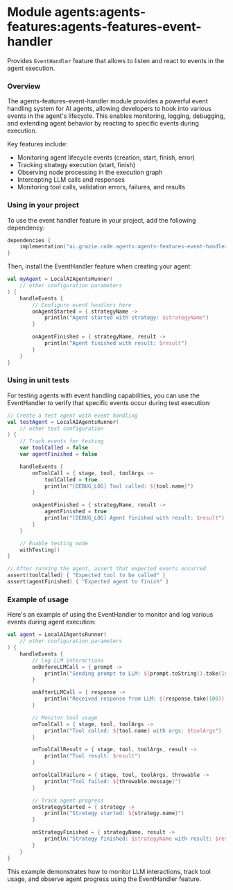 # Module agents:agents-features:agents-features-event-handler

Provides `EventHandler` feature that allows to listen and react to events in the agent execution.

### Overview

The agents-features-event-handler module provides a powerful event handling system for AI agents, allowing developers to hook into various events in the agent's lifecycle. This enables monitoring, logging, debugging, and extending agent behavior by reacting to specific events during execution.

Key features include:
- Monitoring agent lifecycle events (creation, start, finish, error)
- Tracking strategy execution (start, finish)
- Observing node processing in the execution graph
- Intercepting LLM calls and responses
- Monitoring tool calls, validation errors, failures, and results

### Using in your project

To use the event handler feature in your project, add the following dependency:

```kotlin
dependencies {
    implementation("ai.grazie.code.agents:agents-features-event-handler:$version")
}
```

Then, install the EventHandler feature when creating your agent:

```kotlin
val myAgent = LocalAIAgentsRunner(
    // other configuration parameters
) {
    handleEvents {
        // Configure event handlers here
        onAgentStarted = { strategyName ->
            println("Agent started with strategy: $strategyName")
        }

        onAgentFinished = { strategyName, result ->
            println("Agent finished with result: $result")
        }
    }
}
```

### Using in unit tests

For testing agents with event handling capabilities, you can use the EventHandler to verify that specific events occur during test execution:

```kotlin
// Create a test agent with event handling
val testAgent = LocalAIAgentsRunner(
    // other test configuration
) {
    // Track events for testing
    var toolCalled = false
    var agentFinished = false

    handleEvents {
        onToolCall = { stage, tool, toolArgs ->
            toolCalled = true
            println("[DEBUG_LOG] Tool called: ${tool.name}")
        }

        onAgentFinished = { strategyName, result ->
            agentFinished = true
            println("[DEBUG_LOG] Agent finished with result: $result")
        }
    }

    // Enable testing mode
    withTesting()
}

// After running the agent, assert that expected events occurred
assert(toolCalled) { "Expected tool to be called" }
assert(agentFinished) { "Expected agent to finish" }
```

### Example of usage

Here's an example of using the EventHandler to monitor and log various events during agent execution:

```kotlin
val agent = LocalAIAgentsRunner(
    // other configuration parameters
) {
    handleEvents {
        // Log LLM interactions
        onBeforeLLMCall = { prompt ->
            println("Sending prompt to LLM: ${prompt.toString().take(100)}...")
        }

        onAfterLLMCall = { response ->
            println("Received response from LLM: ${response.take(100)}...")
        }

        // Monitor tool usage
        onToolCall = { stage, tool, toolArgs ->
            println("Tool called: ${tool.name} with args: $toolArgs")
        }

        onToolCallResult = { stage, tool, toolArgs, result ->
            println("Tool result: $result")
        }

        onToolCallFailure = { stage, tool, toolArgs, throwable ->
            println("Tool failed: ${throwable.message}")
        }

        // Track agent progress
        onStrategyStarted = { strategy ->
            println("Strategy started: ${strategy.name}")
        }

        onStrategyFinished = { strategyName, result ->
            println("Strategy finished: $strategyName with result: $result")
        }
    }
}
```

This example demonstrates how to monitor LLM interactions, track tool usage, and observe agent progress using the EventHandler feature.
